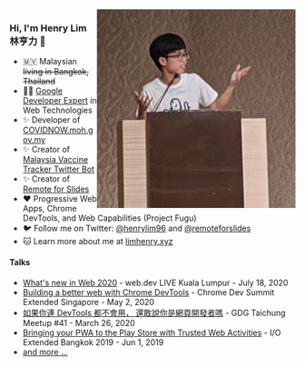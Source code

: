 <img align="right" src="https://github.com/limhenry/limhenry/blob/master/shrug.png" alt="shurgging" width=350px height=350px />

### Hi, I'm Henry Lim 林亨力 👋

- 🇲🇾  Malaysian ~~living in Bangkok, Thailand~~
- 👨‍🏫  [Google Developer Expert](https://developers.google.com/community/experts/directory/profile/profile-henry-lim) in Web Technologies
- ✨  Developer of [COVIDNOW.moh.gov.my](https://covidnow.moh.gov.my)
- ✨  Creator of [Malaysia Vaccine Tracker Twitter Bot](https://twitter.com/MYVaccineCount)
- ✨  Creator of [Remote for Slides](https://limhenry.xyz/slides)
- ❤️  Progressive Web Apps, Chrome DevTools, and Web Capabilities (Project Fugu)
- 🐦  Follow me on Twitter: [@henrylim96](https://twitter.com/henrylim96) and [@remoteforslides](https://twitter.com/remoteforslides)
- 🐱  Learn more about me at [limhenry.xyz](https://limhenry.xyz)

#### Talks
- [What's new in Web 2020](https://speakerdeck.com/limhenry/whats-new-in-web-2020) - web.dev LIVE Kuala Lumpur - July 18, 2020
- [Building a better web with Chrome DevTools](https://speakerdeck.com/limhenry/building-a-better-website-with-chrome-devtools) - Chrome Dev Summit Extended Singapore - May 2, 2020
- [如果你連 DevTools 都不會用， 還敢說你是網頁開發者嗎](https://bit.ly/devtools-gdgtc) - GDG Taichung Meetup #41 - March 26, 2020
- [Bringing your PWA to the Play Store with Trusted Web Activities](https://speakerdeck.com/limhenry/bringing-your-pwa-to-the-google-play-store-with-trusted-web-activities) - I/O Extended Bangkok 2019 - Jun 1, 2019
- [and more ...](https://speakerdeck.com/limhenry)
